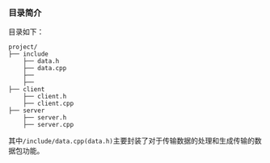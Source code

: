 ### 目录简介

目录如下：

    project/
    ├── include
        ├── data.h
        ├── data.cpp
        ├── 
        ├── 
    ├── client
        ├── client.h
        ├── client.cpp
    ├── server
        ├── server.h
        ├── server.cpp

其中``/include/data.cpp(data.h)``主要封装了对于传输数据的处理和生成传输的数据包功能。